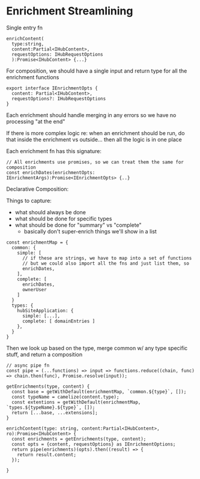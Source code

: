 # Enrichment Streamlining

Single entry fn

```
enrichContent(
  type:string,
  content:Partial<IHubContent>,
  requestOptions: IHubRequestOptions
  ):Promise<IHubContent> {...}
```

For composition, we should have a single input and return type for all the enrichment functions

```
export interface IEnrichmentOpts {
  content: Partial<IHubContent>,
  requestOptions?: IHubRequestOptions
}
```

Each enrichment should handle merging in any errors so we have no processing "at the end"

If there is more complex logic re: when an enrichment should be run, do that inside the enrichment vs outside... then all the logic is in one place

Each enrichment fn has this signature:

```
// All enrichments use promises, so we can treat them the same for composition
const enrichDates(enrichmentOpts: IEnrichmentArgs):Promise<IEnrichmentOpts> {..}
```

Declarative Composition:

Things to capture:

- what should always be done
- what should be done for specific types
- what should be done for "summary" vs "complete"
  - basically don't super-enrich things we'll show in a list

```
const enrichmentMap = {
  common: {
    simple: [
      // if these are strings, we have to map into a set of functions
      // but we could also import all the fns and just list them, so
      enrichDates,
    ],
    complete: [
      enrichDates,
      ownerUser
    ]
  }
  types: {
    hubSiteApplication: {
      simple: [...],
      complete: [ domainEntries ]
    },
  }
}
```

Then we look up based on the type, merge common w/ any type specific stuff, and return a composition

```
// async pipe fn
const pipe = (...functions) => input => functions.reduce((chain, func) => chain.then(func), Promise.resolve(input));

getEnrichments(type, content) {
  const base = getWithDefault(enrichmentMap, `common.${type}`, []);
  const typeName = camelize(content.type);
  const extentions = getWithDefault(enrichmentMap, `types.${typeName}.${type}`, []);
  return [...base, ...extensions];
}

enrichContent(type: string, content:Partial<IHubContent>, ro):Promise<IHubContent> {
  const enrichments = getEnrichments(type, content);
  const opts = {content, requestOptions} as IEnrichmentOptions;
  return pipe(enrichments)(opts).then((result) => {
    return result.content;
  });

}

```
